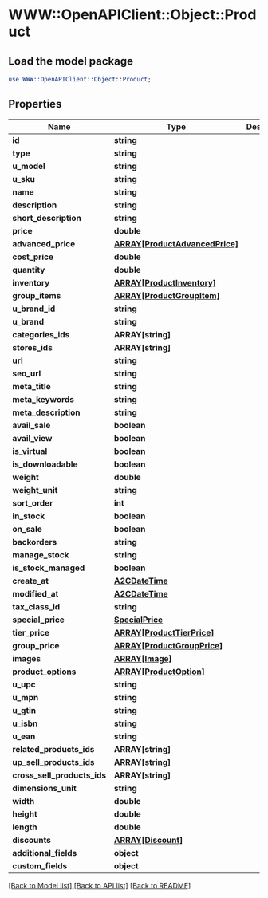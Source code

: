 # WWW::OpenAPIClient::Object::Product

## Load the model package
```perl
use WWW::OpenAPIClient::Object::Product;
```

## Properties
Name | Type | Description | Notes
------------ | ------------- | ------------- | -------------
**id** | **string** |  | [optional] 
**type** | **string** |  | [optional] 
**u_model** | **string** |  | [optional] 
**u_sku** | **string** |  | [optional] 
**name** | **string** |  | [optional] 
**description** | **string** |  | [optional] 
**short_description** | **string** |  | [optional] 
**price** | **double** |  | [optional] 
**advanced_price** | [**ARRAY[ProductAdvancedPrice]**](ProductAdvancedPrice.md) |  | [optional] 
**cost_price** | **double** |  | [optional] 
**quantity** | **double** |  | [optional] 
**inventory** | [**ARRAY[ProductInventory]**](ProductInventory.md) |  | [optional] 
**group_items** | [**ARRAY[ProductGroupItem]**](ProductGroupItem.md) |  | [optional] 
**u_brand_id** | **string** |  | [optional] 
**u_brand** | **string** |  | [optional] 
**categories_ids** | **ARRAY[string]** |  | [optional] 
**stores_ids** | **ARRAY[string]** |  | [optional] 
**url** | **string** |  | [optional] 
**seo_url** | **string** |  | [optional] 
**meta_title** | **string** |  | [optional] 
**meta_keywords** | **string** |  | [optional] 
**meta_description** | **string** |  | [optional] 
**avail_sale** | **boolean** |  | [optional] 
**avail_view** | **boolean** |  | [optional] 
**is_virtual** | **boolean** |  | [optional] 
**is_downloadable** | **boolean** |  | [optional] 
**weight** | **double** |  | [optional] 
**weight_unit** | **string** |  | [optional] 
**sort_order** | **int** |  | [optional] 
**in_stock** | **boolean** |  | [optional] 
**on_sale** | **boolean** |  | [optional] 
**backorders** | **string** |  | [optional] 
**manage_stock** | **string** |  | [optional] 
**is_stock_managed** | **boolean** |  | [optional] 
**create_at** | [**A2CDateTime**](A2CDateTime.md) |  | [optional] 
**modified_at** | [**A2CDateTime**](A2CDateTime.md) |  | [optional] 
**tax_class_id** | **string** |  | [optional] 
**special_price** | [**SpecialPrice**](SpecialPrice.md) |  | [optional] 
**tier_price** | [**ARRAY[ProductTierPrice]**](ProductTierPrice.md) |  | [optional] 
**group_price** | [**ARRAY[ProductGroupPrice]**](ProductGroupPrice.md) |  | [optional] 
**images** | [**ARRAY[Image]**](Image.md) |  | [optional] 
**product_options** | [**ARRAY[ProductOption]**](ProductOption.md) |  | [optional] 
**u_upc** | **string** |  | [optional] 
**u_mpn** | **string** |  | [optional] 
**u_gtin** | **string** |  | [optional] 
**u_isbn** | **string** |  | [optional] 
**u_ean** | **string** |  | [optional] 
**related_products_ids** | **ARRAY[string]** |  | [optional] 
**up_sell_products_ids** | **ARRAY[string]** |  | [optional] 
**cross_sell_products_ids** | **ARRAY[string]** |  | [optional] 
**dimensions_unit** | **string** |  | [optional] 
**width** | **double** |  | [optional] 
**height** | **double** |  | [optional] 
**length** | **double** |  | [optional] 
**discounts** | [**ARRAY[Discount]**](Discount.md) |  | [optional] 
**additional_fields** | **object** |  | [optional] 
**custom_fields** | **object** |  | [optional] 

[[Back to Model list]](../README.md#documentation-for-models) [[Back to API list]](../README.md#documentation-for-api-endpoints) [[Back to README]](../README.md)


